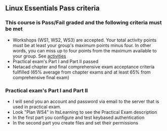 ## Linux Essentials Pass criteria

### This course is Pass/Fail graded and the following criteria must be met
* Workshops (WS1, WS2, WS3) are accepted. Your total activity points must be at least your group's maximum points minus four. In other words, you can miss up to four points from the maximum available to your group. See [activities](exercises.md)
* Practical exam's Part I and Part II passed
* Netacad chapter and final comprehensive exam acceptance criteria fullfilled (65% average from chapter exams and at least 65% from comprehensive final exam)
  

### Practical exam's Part I and Part II
* I will send you an account and password via email to the server that is used in practical exam.
* Look "Plan WS4" in ItsLearning to see the Practical Exam description
* In the first part you configure and test keybased authentication
* In the second part you create files and set their permissions

